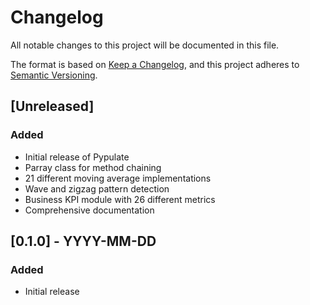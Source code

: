 # Changelog

All notable changes to this project will be documented in this file.

The format is based on [Keep a Changelog](https://keepachangelog.com/en/1.0.0/),
and this project adheres to [Semantic Versioning](https://semver.org/spec/v2.0.0.html).

## [Unreleased]

### Added
- Initial release of Pypulate
- Parray class for method chaining
- 21 different moving average implementations
- Wave and zigzag pattern detection
- Business KPI module with 26 different metrics
- Comprehensive documentation

## [0.1.0] - YYYY-MM-DD

### Added
- Initial release 